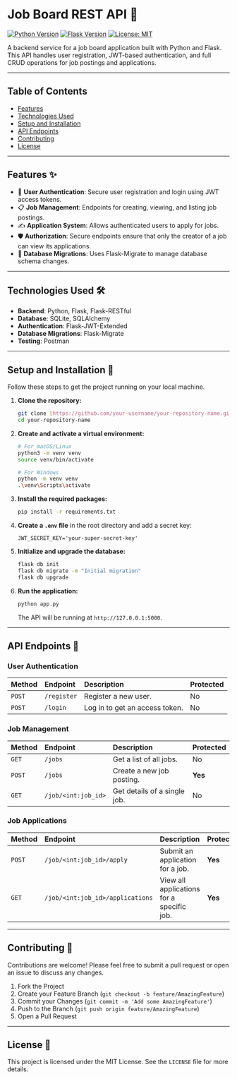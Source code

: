 # Job Board REST API 💼

[![Python Version](https://img.shields.io/badge/python-3.9+-blue.svg)](https://www.python.org/downloads/)
[![Flask Version](https://img.shields.io/badge/flask-2.x-orange.svg)](https://flask.palletsprojects.com/)
[![License: MIT](https://img.shields.io/badge/License-MIT-yellow.svg)](https://opensource.org/licenses/MIT)

A backend service for a job board application built with Python and Flask. This API handles user registration, JWT-based authentication, and full CRUD operations for job postings and applications.

---

## Table of Contents

-   [Features](#features-✨)
-   [Technologies Used](#technologies-used-🛠️)
-   [Setup and Installation](#setup-and-installation-🚀)
-   [API Endpoints](#api-endpoints-🔌)
-   [Contributing](#contributing-🤝)
-   [License](#license-📜)

---

## Features ✨

-   🔐 **User Authentication**: Secure user registration and login using JWT access tokens.
-   📋 **Job Management**: Endpoints for creating, viewing, and listing job postings.
-   ✍️ **Application System**: Allows authenticated users to apply for jobs.
-   🛡️ **Authorization**: Secure endpoints ensure that only the creator of a job can view its applications.
-   🔄 **Database Migrations**: Uses Flask-Migrate to manage database schema changes.

---

## Technologies Used 🛠️

-   **Backend**: Python, Flask, Flask-RESTful
-   **Database**: SQLite, SQLAlchemy
-   **Authentication**: Flask-JWT-Extended
-   **Database Migrations**: Flask-Migrate
-   **Testing**: Postman

---

## Setup and Installation 🚀

Follow these steps to get the project running on your local machine.

1.  **Clone the repository:**
    ```bash
    git clone [https://github.com/your-username/your-repository-name.git](https://github.com/your-username/your-repository-name.git)
    cd your-repository-name
    ```

2.  **Create and activate a virtual environment:**
    ```bash
    # For macOS/Linux
    python3 -m venv venv
    source venv/bin/activate

    # For Windows
    python -m venv venv
    .\venv\Scripts\activate
    ```

3.  **Install the required packages:**
    ```bash
    pip install -r requirements.txt
    ```

4.  **Create a `.env` file** in the root directory and add a secret key:
    ```
    JWT_SECRET_KEY='your-super-secret-key'
    ```

5.  **Initialize and upgrade the database:**
    ```bash
    flask db init
    flask db migrate -m "Initial migration"
    flask db upgrade
    ```

6.  **Run the application:**
    ```bash
    python app.py
    ```
    The API will be running at `http://127.0.0.1:5000`.

---

## API Endpoints 🔌

### User Authentication

| Method | Endpoint          | Description              | Protected |
| :----- | :---------------- | :----------------------- | :-------- |
| `POST` | `/register`       | Register a new user.     | No        |
| `POST` | `/login`          | Log in to get an access token. | No        |

### Job Management

| Method | Endpoint          | Description              | Protected |
| :----- | :---------------- | :----------------------- | :-------- |
| `GET`  | `/jobs`           | Get a list of all jobs.  | No        |
| `POST` | `/jobs`           | Create a new job posting. | **Yes** |
| `GET`  | `/job/<int:job_id>` | Get details of a single job. | No        |

### Job Applications

| Method | Endpoint                       | Description                           | Protected |
| :----- | :----------------------------- | :------------------------------------ | :-------- |
| `POST` | `/job/<int:job_id>/apply`      | Submit an application for a job.      | **Yes** |
| `GET`  | `/job/<int:job_id>/applications` | View all applications for a specific job. | **Yes** |

---

## Contributing 🤝

Contributions are welcome! Please feel free to submit a pull request or open an issue to discuss any changes.

1.  Fork the Project
2.  Create your Feature Branch (`git checkout -b feature/AmazingFeature`)
3.  Commit your Changes (`git commit -m 'Add some AmazingFeature'`)
4.  Push to the Branch (`git push origin feature/AmazingFeature`)
5.  Open a Pull Request

---

## License 📜

This project is licensed under the MIT License. See the `LICENSE` file for more details.
